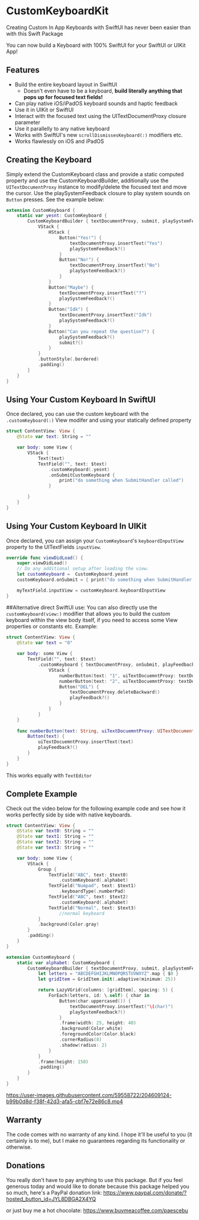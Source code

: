 # CustomKeyboardKit
Creating Custom In App Keyboards with SwiftUI has never been easier than with this Swift Package

You can now build a Keyboard with 100% SwiftUI for your SwiftUI or UIKit App!

## Features
- Build the entire keyboard layout in SwiftUI
    - Doesn't even have to be a keyboard, **build literally anything that pops up for focused text fields!**
- Can play native iOS/iPadOS keyboard sounds and haptic feedback
- Use it in UIKit or SwiftUI
- Interact with the focused text using the UITextDocumentProxy closure parameter
- Use it parallelly to any native keyboard
- Works with SwiftUI's new `scrollDismissesKeyboard(:)` modifiers etc.
- Works flawlessly on iOS and iPadOS

## Creating the Keyboard
Simply extend the CustomKeyboard class and provide a static computed property and use the CustomKeyboardBuilder, additionally use the `UITextDocumentProxy` instance to modify/delete the focused text and move the cursor. Use the playSystemFeedback closure to play system sounds on `Button` presses. See the example below: 
```swift
extension CustomKeyboard {
    static var yesnt: CustomKeyboard {
        CustomKeyboardBuilder { textDocumentProxy, submit, playSystemFeedback in
            VStack {
                HStack {
                    Button("Yes!") {
                        textDocumentProxy.insertText("Yes")
                        playSystemFeedback?()
                    }
                    Button("No!") {
                        textDocumentProxy.insertText("No")
                        playSystemFeedback?()
                    }
                }
                Button("Maybe") {
                    textDocumentProxy.insertText("?")
                    playSystemFeedback?()
                }
                Button("Idk") {
                    textDocumentProxy.insertText("Idk")
                    playSystemFeedback?()
                }
                Button("Can you repeat the question?") {
                    playSystemFeedback?()
                    submit?()
                }
            }
            .buttonStyle(.bordered)
            .padding()
        }
    }
}
```

## Using Your Custom Keyboard In SwiftUI
Once declared, you can use the custom keyboard with the `.customKeyboard(:)` View modifer and using your statically defined property
```swift
struct ContentView: View {
    @State var text: String = ""

    var body: some View {
        VStack {
            Text(text)
            TextField("", text: $text)
                .customKeyboard(.yesnt)
                .onSubmitCustomKeyboard {
                    print("do something when SubmitHandler called")
                }

        }
    }
}
```

## Using Your Custom Keyboard In UIKit
Once declared, you can assign your `CustomKeyboard`'s `keyboardInputView` property to the UITextFields `inputView`.
```swift
override func viewDidLoad() {
    super.viewDidLoad()
    // Do any additional setup after loading the view.
    let customKeyboard =  CustomKeyboard.yesnt
    customKeyboard.onSubmit = { print("do something when SubmitHandler called") }

    myTextField.inputView = customKeyboard.keyboardInputView
}
```

##Alternative direct SwiftUI use:
You can also directly use the `customKeyboard(view:)` modifier that allows you to build the custom keyboard within the view body itself, if you need to access some View properties or constants etc. 
Example:
```swift
struct ContentView: View {
    @State var text = "0"
    
    var body: some View {
        TextField("", text: $text)
            .customKeyboard { textDocumentProxy, onSubmit, playFeedback in
                VStack {
                    numberButton(text: "1", uiTextDocuemntProxy: textDocumentProxy, playFeedback: playFeedback)
                    numberButton(text: "2", uiTextDocuemntProxy: textDocumentProxy, playFeedback: playFeedback)
                    Button("DEL") {
                        textDocumentProxy.deleteBackward()
                        playFeedback?()
                    }
                }
            }
    }
    
    func numberButton(text: String, uiTextDocuemntProxy: UITextDocumentProxy, playFeedback: (() -> ())?) -> some View {
        Button(text) {
            uiTextDocuemntProxy.insertText(text)
            playFeedback?()
        }
    }
}
```
This works equally with `TextEditor`


## Complete Example
Check out the video below for the following example code and see how it works perfectly side by side with native keyboards.

```swift
struct ContentView: View {
    @State var text0: String = ""
    @State var text1: String = ""
    @State var text2: String = ""
    @State var text3: String = ""

    var body: some View {
        VStack {
            Group {
                TextField("ABC", text: $text0)
                    .customKeyboard(.alphabet)
                TextField("Numpad", text: $text1)
                    .keyboardType(.numberPad)
                TextField("ABC", text: $text2)
                    .customKeyboard(.alphabet)
                TextField("Normal", text: $text3)
                    //normal keyboard
            }
            .background(Color.gray)
        }
        .padding()
    }
}

extension CustomKeyboard {
    static var alphabet: CustomKeyboard {
        CustomKeyboardBuilder { textDocumentProxy, submit, playSystemFeedback in
            let letters = "ABCDEFGHIJKLMNOPQRSTUVWXYZ".map { $0 }
            let gridItem = GridItem.init(.adaptive(minimum: 25))

            return LazyVGrid(columns: [gridItem], spacing: 5) {
                ForEach(letters, id: \.self) { char in
                    Button(char.uppercased()) {
                        textDocumentProxy.insertText("\(char)")
                        playSystemFeedback?()
                    }
                    .frame(width: 25, height: 40)
                    .background(Color.white)
                    .foregroundColor(Color.black)
                    .cornerRadius(8)
                    .shadow(radius: 2)
                }
            }
            .frame(height: 150)
            .padding()
        }
    }
}
```

https://user-images.githubusercontent.com/59558722/204609124-b99b0d8d-f38f-42d3-afa5-cbf7e72e86c8.mp4


## Warranty
The code comes with no warranty of any kind. I hope it'll be useful to you (it certainly is to me), but I make no guarantees regarding its functionality or otherwise.

## Donations
You really don't have to pay anything to use this package. But if you feel generous today and would like to donate because this package helped you so much, here's a PayPal donation link:
https://www.paypal.com/donate/?hosted_button_id=JYL8DBGA2X4YQ

or just buy me a hot chocolate:
https://www.buymeacoffee.com/paescebu
